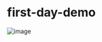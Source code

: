 # first-day-demo

![image](https://user-images.githubusercontent.com/88372035/130969046-933d6d6b-6604-45ab-84c7-0020d46d7144.png)
